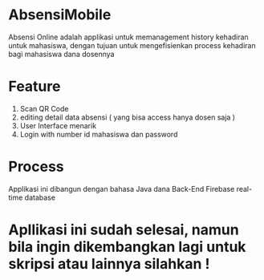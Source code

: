 # AbsensiMobile
Absensi Online adalah applikasi untuk memanagement history kehadiran untuk mahasiswa, dengan tujuan untuk mengefisienkan process kehadiran
bagi mahasiswa dana dosennya

# Feature
1. Scan QR Code
2. editing detail data absensi ( yang bisa access hanya dosen saja )
3. User Interface menarik
4. Login with number id mahasiswa dan password

# Process
Applikasi ini dibangun dengan bahasa Java dana Back-End Firebase real-time database


# Apllikasi ini sudah selesai, namun bila ingin dikembangkan lagi untuk skripsi atau lainnya silahkan !

